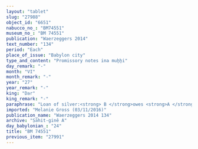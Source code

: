 ```yaml
---
layout: "tablet"
slug: "27988"
object_id: "6651"
nabucco_no_: "BM74551"
museum_no_: "BM 74551"
publication: "Waerzeggers 2014"
text_number: "134"
period: "Each"
place_of_issue: "Babylon city"
type_and_content: "Promissory notes ina muẖẖi"
day_remark: "-"
month: "VI"
month_remark: "-"
year: "27"
year_remark: "-"
king: "Dar"
king_remark: "-"
paraphrase: "Loan of silver:<strong> B </strong>owes <strong>A </strong>1/3 mina of cut silver (<em>kaspu nuhhutu</em>) by 1/8 alloy (<em>bitqu</em>) per shekel. The debtor will pay the silver on the 5<sup>th</sup> of Ta&scaron;rīt (VII). <strong>C</strong> guarantees (<em>pūtu na&scaron;&ucirc;</em>) for paying (<em>eṭēru</em>) the silver. 3 witnesses and the scribe.<br /> &nbsp;<br /> <strong>A</strong> = Marduk-rēmanni/Bēl-uballiṭ//Ṣāhit-gin&ecirc;; <strong>B</strong> = Ṭābia/Nab&ucirc;-ahhē-&scaron;ullim//Nūr-Papsukkal; <strong>C</strong> = Bulṭāya/Bēl-rēmanni//Nappāhu; Scribe = Zumbu/Ibāya//&Scaron;ama&scaron;-abāri<br /> &nbsp;"
imported: "Melanie Gross (03/11/2016)"
publication_name: "Waerzeggers 2014 134"
archive: "Ṣāhit-ginê A"
day_babylonian_: "24"
title: "BM 74551"
previous_item: "27991"
---
```

